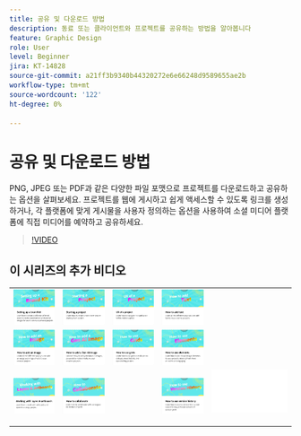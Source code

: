 ```yaml
---
title: 공유 및 다운로드 방법
description: 동료 또는 클라이언트와 프로젝트를 공유하는 방법을 알아봅니다
feature: Graphic Design
role: User
level: Beginner
jira: KT-14828
source-git-commit: a21ff3b9340b44320272e6e66248d9589655ae2b
workflow-type: tm+mt
source-wordcount: '122'
ht-degree: 0%

---
```


# 공유 및 다운로드 방법

PNG, JPEG 또는 PDF과 같은 다양한 파일 포맷으로 프로젝트를 다운로드하고 공유하는 옵션을 살펴보세요. 프로젝트를 웹에 게시하고 쉽게 액세스할 수 있도록 링크를 생성하거나, 각 플랫폼에 맞게 게시물을 사용자 정의하는 옵션을 사용하여 소셜 미디어 플랫폼에 직접 미디어를 예약하고 공유하세요.

>[!VIDEO](https://video.tv.adobe.com/v/3426936?quality=12&learn=on&hidetitle=true)

## 이 시리즈의 추가 비디오

<table style="table-layout:fixed">
<tr>
 <td>
      <a href="brand.md">
         <img alt="브랜드 키트 설정" src="assets/brand.png" />
      </a>
  </td>
   <td>
      <a href="new-project.md">
         <img alt="프로젝트 시작" src="assets/starting-a-project.png" />
      </a>
  </td>
   <td>
      <a href="workspace.md">
         <img alt="프로젝트의 UX" src="assets/workspace.png" />
      </a>
  </td>
  <td>
      <a href="text-effects.md">
         <img alt="텍스트를 추가하는 방법" src="assets/text-effects.png" />
      </a>
  </td>
</tr>
<tr>
   <td>
      <a href="image-effects.md">
         <img alt="이미지를 추가하는 방법" src="assets/image-effects.png" />
      </a>
  </td>
   <td>
      <a href="add-gen-ai-image.md">
         <img alt="Gen AI 이미지를 추가하는 방법" src="assets/gen-ai-image.png" />
      </a>
  </td>
   <td>
      <a href="grids.md">
         <img alt="그리드 사용 방법" src="assets/grids.png" />
      </a>
  </td>
   <td>
         <a href="add-design-assets.md">
            <img alt="요소를 사용하는 방법" src="assets/design-assets.png" />
         </a>
   </td>
</tr>
<tr>
   <td>
         <a href="layers.md">
            <img alt="레이어 및 아트보드 작업" src="assets/layers.png" />
         </a>
   </td>
   <td>
   <a href="collaborate.md">
      <img alt="공동 작업 방법" src="assets/collaborate.png" />
   </a>
   </td>
   <td>
   <td>
   <a href="version-history.md">
      <img alt="버전 내역을 사용하는 방법" src="assets/version-history.png" />
   </a>
   </td>
   <td>
      <img alt="스페이서" src="../assets/Whitespacer.png" />
      <div>
      <br>
   </td>
</tr>
</table>
